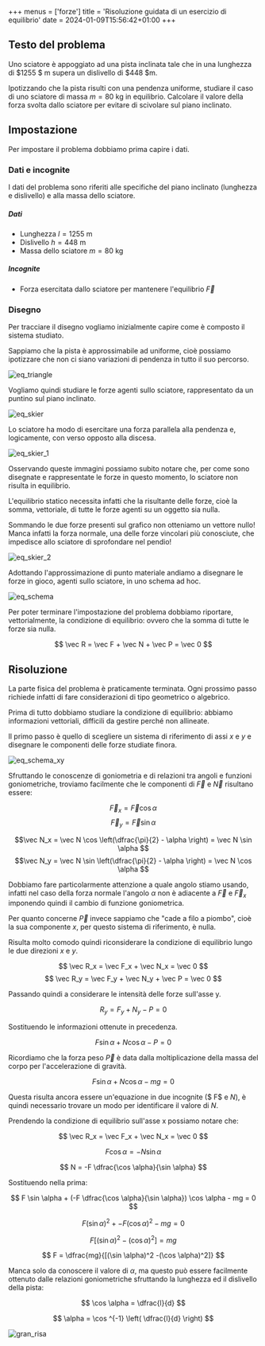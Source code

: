 +++
menus = ['forze']
title = 'Risoluzione guidata di un esercizio di equilibrio'
date = 2024-01-09T15:56:42+01:00
+++

<h2>Testo del problema</h2>

Uno sciatore è appoggiato ad una pista inclinata tale che in una lunghezza di $1255 $ m supera un dislivello di $448 $m.

Ipotizzando che la pista risulti con una pendenza uniforme, studiare il caso di uno sciatore di massa $m = 80$ kg in equilibrio. Calcolare il valore della forza svolta dallo sciatore per evitare di scivolare sul piano inclinato.

<h2>Impostazione</h2>

Per impostare il problema dobbiamo prima capire i dati.

<h3>Dati e incognite</h3>

I dati del problema sono riferiti alle specifiche del piano inclinato (lunghezza e dislivello) e alla massa dello sciatore.

<h5>Dati</h5>

* Lunghezza $l = 1255$ m
* Dislivello $h = 448$ m
* Massa dello sciatore $m = 80$ kg

<h5>Incognite</h5>

* Forza esercitata dallo sciatore per mantenere l'equilibrio $\vec F$

<h3>Disegno</h3>

Per tracciare il disegno vogliamo inizialmente capire come è composto il sistema studiato.

Sappiamo che la pista è approssimabile ad uniforme, cioè possiamo ipotizzare che non ci siano variazioni di pendenza in tutto il suo percorso.

![eq_triangle](/static/img/equilibrium_guided/eq_triangle.png "Piano inclinato")

Vogliamo quindi studiare le forze agenti sullo sciatore, rappresentato da un puntino sul piano inclinato.

![eq_skier](/static/img/equilibrium_guided/eq_skier.png "Sciatore")

Lo sciatore ha modo di esercitare una forza parallela alla pendenza e, logicamente, con verso opposto alla discesa.

![eq_skier_1](/static/img/equilibrium_guided/eq_skier_1.png "Sciatore frena")

Osservando queste immagini possiamo subito notare che, per come sono disegnate e rappresentate le forze in questo momento, lo sciatore non risulta in equilibrio.

L'equilibrio statico necessita infatti che la risultante delle forze, cioè la somma, vettoriale, di tutte le forze agenti su un oggetto sia nulla.

Sommando le due forze presenti sul grafico non otteniamo un vettore nullo! Manca infatti la forza normale, una delle forze vincolari più conosciute, che impedisce allo sciatore di sprofondare nel pendio!

![eq_skier_2](/static/img/equilibrium_guided/eq_skier_2.png "Sciatore frena e normale")

Adottando l'approssimazione di punto materiale andiamo a disegnare le forze in gioco, agenti sullo sciatore, in uno schema ad hoc.

![eq_schema](/static/img/equilibrium_guided/eq_schema.png "Schema di corpo libero")

Per poter terminare l'impostazione del problema dobbiamo riportare, vettorialmente, la condizione di equilibrio: ovvero che la somma di tutte le forze sia nulla.

$$ \vec R = \vec F + \vec N + \vec P = \vec 0 $$

<h2>Risoluzione</h2>

La parte fisica del problema è praticamente terminata. Ogni prossimo passo richiede infatti di fare considerazioni di tipo geometrico o algebrico.

Prima di tutto dobbiamo studiare la condizione di equilibrio: abbiamo informazioni vettoriali, difficili da gestire perché non allineate.

Il primo passo è quello di scegliere un sistema di riferimento di assi $x$ e $y$ e disegnare le componenti delle forze studiate finora.

![eq_schema_xy](/static/img/equilibrium_guided/eq_schema_xy.png "Schema di corpo libero componenti")

Sfruttando le conoscenze di goniometria e di relazioni tra angoli e funzioni goniometriche, troviamo facilmente che le componenti di $\vec F$ e $\vec N$ risultano essere:

$$\vec F_x = \vec F \cos \alpha $$
$$\vec F_y = \vec F \sin \alpha $$

$$\vec N_x = \vec N \cos \left(\dfrac{\pi}{2} - \alpha \right) = \vec N \sin \alpha $$
$$\vec N_y = \vec N \sin \left(\dfrac{\pi}{2} - \alpha \right) = \vec N \cos \alpha $$

Dobbiamo fare particolarmente attenzione a quale angolo stiamo usando, infatti nel caso della forza normale l'angolo $\alpha$ non è adiacente a $\vec F$ e $\vec F_x$ imponendo quindi il cambio di funzione goniometrica.

Per quanto concerne $\vec P$ invece sappiamo che "cade a filo a piombo", cioè la sua componente $x$, per questo sistema di riferimento, è nulla.

Risulta molto comodo quindi riconsiderare la condizione di equilibrio lungo le due direzioni $x$ e $y$.

$$ \vec R_x = \vec F_x + \vec N_x = \vec 0 $$
$$ \vec R_y = \vec F_y + \vec N_y + \vec P = \vec 0 $$

Passando quindi a considerare le intensità delle forze sull'asse y.

$$ R_y = F_y + N_y - P = 0 $$

Sostituendo le informazioni ottenute in precedenza.

$$ F \sin \alpha + N \cos \alpha - P = 0 $$

Ricordiamo che la forza peso $\vec P$ è data dalla moltiplicazione della massa del corpo per l'accelerazione di gravità.

$$ F \sin \alpha + N \cos \alpha - mg = 0 $$

Questa risulta ancora essere un'equazione in due incognite ($ F$ e $N$), è quindi necessario trovare un modo per identificare il valore di $N$.

Prendendo la condizione di equilibrio sull'asse x possiamo notare che:

$$ \vec R_x = \vec F_x + \vec N_x = \vec 0 $$

$$ F \cos \alpha = -N \sin \alpha $$

$$ N = -F \dfrac{\cos \alpha}{\sin \alpha} $$

Sostituendo nella prima:

$$ F \sin \alpha + (-F \dfrac{\cos \alpha}{\sin \alpha}) \cos \alpha - mg = 0 $$

$$ F (\sin \alpha)^2 + -F(\cos \alpha)^2 - mg = 0 $$

$$ F [(\sin \alpha)^2 -(\cos \alpha)^2] = mg $$

$$ F = \dfrac{mg}{[(\sin \alpha)^2 -(\cos \alpha)^2]} $$

Manca solo da conoscere il valore di $\alpha$, ma questo può essere facilmente ottenuto dalle relazioni goniometriche sfruttando la lunghezza ed il dislivello della pista:

$$ \cos \alpha = \dfrac{l}{d} $$

$$ \alpha = \cos ^{-1} \left( \dfrac{l}{d} \right) $$

![gran_risa](/static/img/equilibrium_guided/equilibrium_slope.jpg "Gran Risa")
